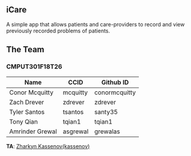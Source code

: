 ## iCare

A simple app that allows patients and care-providers to record and view previously recorded problems of patients.

## The Team
### CMPUT301F18T26
| Name            | CCID     | Github ID     |
|-----------------|----------|---------------|
| Conor Mcquitty  | mcquitty | conormcquitty |
| Zach Drever     | zdrever  | zdrever       |
| Tyler Santos    | tsantos  | santy35       |
| Tony Qian       | tqian1   | tqian1        |
| Amrinder Grewal | asgrewal | grewalas      |

**TA**: [Zharkyn Kassenov(kassenov)](https://github.com/orgs/CMPUT301F18T26/people/kassenov)